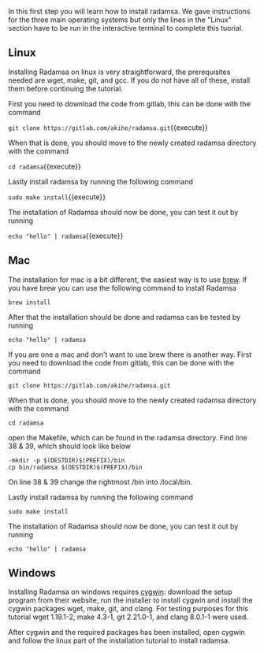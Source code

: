 In this first step you will learn how to install radamsa. We gave instructions for the three main operating systems but only the lines in the "Linux" section have to be run in the interactive terminal to complete this tuorial.

## Linux
Installing Radamsa on linux is very straightforward, the prerequisites needed are wget, make, git, and gcc. If you do not have all of these, install them before continuing the tutorial.

First you need to download the code from gitlab, this can be done with the command

`git clone https://gitlab.com/akihe/radamsa.git`{{execute}}

When that is done, you should move to the newly created radamsa directory with the command

`cd radamsa`{{execute}}

Lastly install radamsa by running the following command

`sudo make install`{{execute}}

The installation of Radamsa should now be done, you can test it out by running

`echo "hello" | radamsa`{{execute}}

## Mac
The installation for mac is a bit different, the easiest way is to use [brew](https://brew.sh/). If you have brew you can use the following command to install Radamsa

`brew install`

After that the installation should be done and radamsa can be tested by running

`echo "hello" | radamsa`

If you are one a mac and don't want to use brew there is another way. 
First you need to download the code from gitlab, this can be done with the command

`git clone https://gitlab.com/akihe/radamsa.git`

When that is done, you should move to the newly created radamsa directory with the command

`cd radamsa`

open the Makefile, which can be found in the radamsa directory. Find line 38 & 39, which should look like below

```
-mkdir -p $(DESTDIR)$(PREFIX)/bin
cp bin/radamsa $(DESTDIR)$(PREFIX)/bin
```

On line 38 & 39 change the rightmost /bin into /local/bin.

Lastly install radamsa by running the following command

`sudo make install`

The installation of Radamsa should now be done, you can test it out by running

`echo "hello" | radamsa`

## Windows
Installing Radamsa on windows requires [cygwin](https://www.cygwin.com/): download the setup program from their website, run the installer to install cygwin and install the cygwin packages wget, make, git, and clang. For testing purposes for this tutorial wget 1.19.1-2, make 4.3-1, git 2.21.0-1, and clang 8.0.1-1 were used. 

After cygwin and the required packages has been installed, open cygwin and follow the linux part of the installation tutorial to install radamsa.
